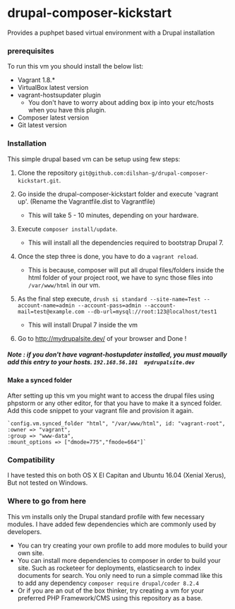 # drupal-composer-kickstart
Provides a puphpet based virtual environment with a Drupal installation

### prerequisites

To run this vm you should install the below list:

- Vagrant 1.8.*
- VirtualBox latest version
- vagrant-hostsupdater plugin
   - You don't have to worry about adding box ip into your etc/hosts when you have this plugin.
- Composer latest version
- Git latest version

### Installation

This simple drupal based vm can be setup using few steps:

1) Clone the repository `git@github.com:dilshan-g/drupal-composer-kickstart.git`.

2) Go inside the drupal-composer-kickstart folder and execute 'vagrant up'. (Rename the Vagrantfile.dist to Vagrantfile)
   - This will take 5 - 10 minutes, depending on your hardware.

3) Execute `composer install/update`.
   - This will install all the dependencies required to bootstrap Drupal 7.

4) Once the step three is done, you have to do a `vagrant reload`.
   - This is because, composer will put all drupal files/folders inside the html folder of your project root, we have to sync those files into `/var/www/html` in our vm.
   
5) As the final step execute,
`drush si standard --site-name=Test --account-name=admin --account-pass=admin --account-mail=test@example.com --db-url=mysql://root:123@localhost/test1`
   - This will install Drupal 7 inside the vm

6) Go to http://mydrupalsite.dev/ of your browser and Done !

##### Note : if you don't have vagrant-hostupdater installed, you must maually add this entry to your hosts. `192.168.56.101  mydrupalsite.dev`

#### Make a synced folder

After setting up this vm you might want to access the drupal files using phpstorm or any other editor, for that you have to make it a synced folder. Add this code snippet to your vagrant file and provision it again.

	`config.vm.synced_folder "html", "/var/www/html", id: "vagrant-root",
	:owner => "vagrant",
	:group => "www-data",
	:mount_options => ["dmode=775","fmode=664"]`

### Compatibility 

I have tested this on both OS X El Capitan and Ubuntu 16.04 (Xenial Xerus), But not tested on Windows.

### Where to go from here

This vm installs only the Drupal standard profile with few necessary modules. I have added few dependencies which are commonly used by developers. 
 - You can try creating your own profile to add more modules to build your own site.
 - You can install more dependencies to composer in order to build your site. Such as rocketeer for deployments, elasticsearch to index documents for search. You only need to run a simple commad like this to add any dependency `composer require drupal/coder 8.2.4` 
 - Or if you are an out of the box thinker, try creating a vm for your preferred PHP Framework/CMS using this repository as a base.  


 

